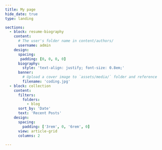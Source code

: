 ```yaml
---
title: My page
hide_date: true
type: landing

sections:
  - block: resume-biography
    content:
      # The user's folder name in content/authors/
      username: admin
    design:
      spacing:
       padding: [0, 0, 0, 0]
      biography:
        style: 'text-align: justify; font-size: 0.8em;'
      banner:
        # Upload a cover image to `assets/media/` folder and reference its filename here (optional)
        filename: 'coding.jpg'
  - block: collection
    content:
      filters:
        folders:
          - blog
      sort_by: 'Date'
      text: 'Recent Posts'
    design:
      spacing:
        padding: ['3rem', 0, '6rem', 0]
      view: article-grid
      columns: 2
     
---
```

